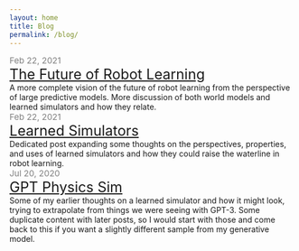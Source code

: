 ```yaml
---
layout: home
title: Blog
permalink: /blog/
---
```


<div>
<div style="color: grey; font-size: 15px;">Feb 22, 2021</div>
<a style="font-size: 25px;" href="/robot-future">The Future of Robot Learning</a>
</div>
A more complete vision of the future of robot learning from the perspective of large predictive models. More discussion of both world models and learned simulators and how they relate.

<div>
<div style="color: grey; font-size: 15px;">Feb 22, 2021</div>
<a style="font-size: 25px;" href="/robot-future">Learned Simulators</a>
</div>
Dedicated post expanding some thoughts on the perspectives, properties, and uses of learned simulators and how
they could raise the waterline in robot learning.

<div>
<div style="color: grey; font-size: 15px;">Jul 20, 2020</div>
<a style="font-size: 25px;" href="/gpt-sim">GPT Physics Sim</a>
</div>
Some of my earlier thoughts on a learned simulator and how it might look, trying to extrapolate from things we were seeing with GPT-3.
Some duplicate content with later posts, so I would start with those and come back to this if you want a slightly different
sample from my generative model.



